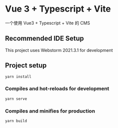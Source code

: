 # Vue 3 + Typescript + Vite

一个使用 Vue3 + Typescript + Vite 的 CMS

## Recommended IDE Setup

This project uses Webstorm 2021.3.1 for development

## Project setup

```
yarn install
```

### Compiles and hot-reloads for development

```
yarn serve
```

### Compiles and minifies for production

```
yarn build
```
